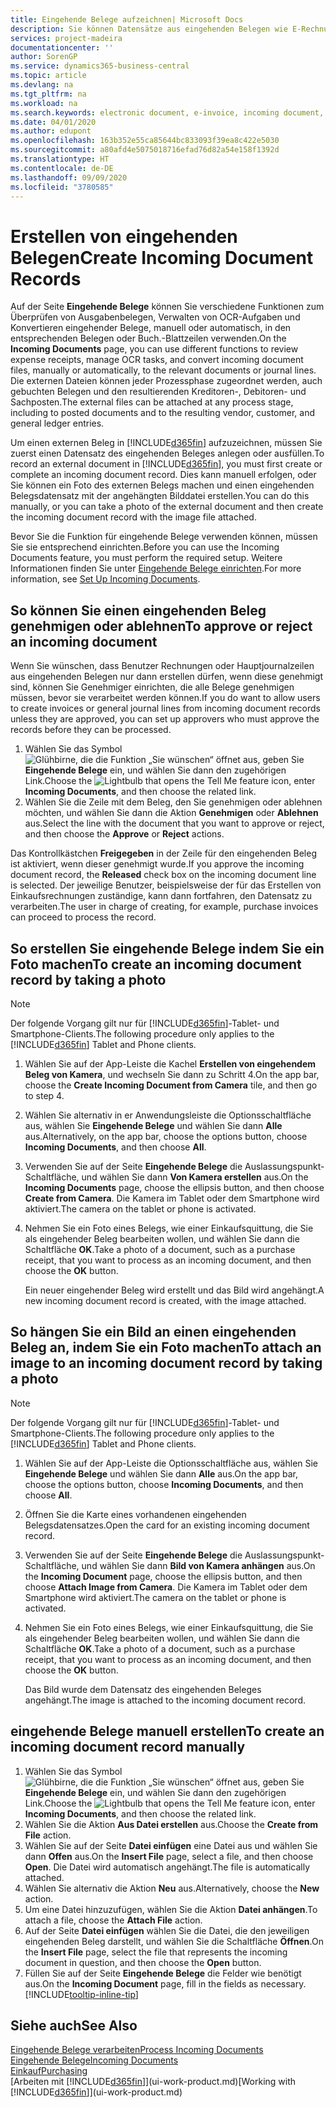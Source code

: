 ```yaml
---
title: Eingehende Belege aufzeichnen| Microsoft Docs
description: Sie können Datensätze aus eingehenden Belegen wie E-Rechnungen erstellenn und OCR-Aufgaben, eCommerce und Belegaustausch verwalten.
services: project-madeira
documentationcenter: ''
author: SorenGP
ms.service: dynamics365-business-central
ms.topic: article
ms.devlang: na
ms.tgt_pltfrm: na
ms.workload: na
ms.search.keywords: electronic document, e-invoice, incoming document, OCR, ecommerce, document exchange, import invoice
ms.date: 04/01/2020
ms.author: edupont
ms.openlocfilehash: 163b352e55ca85644bc833093f39ea8c422e5030
ms.sourcegitcommit: a80afd4e5075018716efad76d82a54e158f1392d
ms.translationtype: HT
ms.contentlocale: de-DE
ms.lasthandoff: 09/09/2020
ms.locfileid: "3780585"
---
```

# <a name="create-incoming-document-records"></a><span data-ttu-id="384be-103">Erstellen von eingehenden Belegen</span><span class="sxs-lookup"><span data-stu-id="384be-103">Create Incoming Document Records</span></span>
<span data-ttu-id="384be-104">Auf der Seite **Eingehende Belege** können Sie verschiedene Funktionen zum Überprüfen von Ausgabenbelegen, Verwalten von OCR-Aufgaben und Konvertieren eingehender Belege, manuell oder automatisch, in den entsprechenden Belegen oder Buch.-Blattzeilen verwenden.</span><span class="sxs-lookup"><span data-stu-id="384be-104">On the **Incoming Documents** page, you can use different functions to review expense receipts, manage OCR tasks, and convert incoming document files, manually or automatically, to the relevant documents or journal lines.</span></span> <span data-ttu-id="384be-105">Die externen Dateien können jeder Prozessphase zugeordnet werden, auch gebuchten Belegen und den resultierenden Kreditoren-, Debitoren- und Sachposten.</span><span class="sxs-lookup"><span data-stu-id="384be-105">The external files can be attached at any process stage, including to posted documents and to the resulting vendor, customer, and general ledger entries.</span></span>

<span data-ttu-id="384be-106">Um einen externen Beleg in [!INCLUDE[d365fin](includes/d365fin_md.md)] aufzuzeichnen, müssen Sie zuerst einen Datensatz des eingehenden Beleges anlegen oder ausfüllen.</span><span class="sxs-lookup"><span data-stu-id="384be-106">To record an external document in [!INCLUDE[d365fin](includes/d365fin_md.md)], you must first create or complete an incoming document record.</span></span> <span data-ttu-id="384be-107">Dies kann manuell erfolgen, oder Sie können ein Foto des externen Belegs machen und einen eingehenden Belegsdatensatz mit der angehängten Bilddatei erstellen.</span><span class="sxs-lookup"><span data-stu-id="384be-107">You can do this manually, or you can take a photo of the external document and then create the incoming document record with the image file attached.</span></span>

<span data-ttu-id="384be-108">Bevor Sie die Funktion für eingehende Belege verwenden können, müssen Sie sie entsprechend einrichten.</span><span class="sxs-lookup"><span data-stu-id="384be-108">Before you can use the Incoming Documents feature, you must perform the required setup.</span></span> <span data-ttu-id="384be-109">Weitere Informationen finden Sie unter [Eingehende Belege einrichten](across-how-setup-income-documents.md).</span><span class="sxs-lookup"><span data-stu-id="384be-109">For more information, see [Set Up Incoming Documents](across-how-setup-income-documents.md).</span></span>

## <a name="to-approve-or-reject-an-incoming-document"></a><span data-ttu-id="384be-110">So können Sie einen eingehenden Beleg genehmigen oder ablehnen</span><span class="sxs-lookup"><span data-stu-id="384be-110">To approve or reject an incoming document</span></span>
<span data-ttu-id="384be-111">Wenn Sie wünschen, dass Benutzer Rechnungen oder Hauptjournalzeilen aus eingehenden Belegen nur dann erstellen dürfen, wenn diese genehmigt sind, können Sie Genehmiger einrichten, die alle Belege genehmigen müssen, bevor sie verarbeitet werden können.</span><span class="sxs-lookup"><span data-stu-id="384be-111">If you do want to allow users to create invoices or general journal lines from incoming document records unless they are approved, you can set up approvers who must approve the records before they can be processed.</span></span>

1. <span data-ttu-id="384be-112">Wählen Sie das Symbol ![Glühbirne, die die Funktion „Sie wünschen“ öffnet](media/ui-search/search_small.png "Was möchten Sie tun?") aus, geben Sie **Eingehende Belege** ein, und wählen Sie dann den zugehörigen Link.</span><span class="sxs-lookup"><span data-stu-id="384be-112">Choose the ![Lightbulb that opens the Tell Me feature](media/ui-search/search_small.png "Tell me what you want to do") icon, enter **Incoming Documents**, and then choose the related link.</span></span>
2. <span data-ttu-id="384be-113">Wählen Sie die Zeile mit dem Beleg, den Sie genehmigen oder ablehnen möchten, und wählen Sie dann die Aktion **Genehmigen** oder **Ablehnen** aus.</span><span class="sxs-lookup"><span data-stu-id="384be-113">Select the line with the document that you want to approve or reject, and then choose the **Approve** or **Reject** actions.</span></span>

<span data-ttu-id="384be-114">Das Kontrollkästchen **Freigegeben** in der Zeile für den eingehenden Beleg ist aktiviert, wenn dieser genehmigt wurde.</span><span class="sxs-lookup"><span data-stu-id="384be-114">If you approve the incoming document record, the **Released** check box on the incoming document line is selected.</span></span> <span data-ttu-id="384be-115">Der jeweilige Benutzer, beispielsweise der für das Erstellen von Einkaufsrechnungen zuständige, kann dann fortfahren, den Datensatz zu verarbeiten.</span><span class="sxs-lookup"><span data-stu-id="384be-115">The user in charge of creating, for example, purchase invoices can proceed to process the record.</span></span>

## <a name="to-create-an-incoming-document-record-by-taking-a-photo"></a><span data-ttu-id="384be-116">So erstellen Sie eingehende Belege indem Sie ein Foto machen</span><span class="sxs-lookup"><span data-stu-id="384be-116">To create an incoming document record by taking a photo</span></span>
> [!NOTE]  
>   <span data-ttu-id="384be-117">Der folgende Vorgang gilt nur für [!INCLUDE[d365fin](includes/d365fin_md.md)]-Tablet- und Smartphone-Clients.</span><span class="sxs-lookup"><span data-stu-id="384be-117">The following procedure only applies to the [!INCLUDE[d365fin](includes/d365fin_md.md)] Tablet and Phone clients.</span></span>

1. <span data-ttu-id="384be-118">Wählen Sie auf der App-Leiste die Kachel **Erstellen von eingehendem Beleg von Kamera**, und wechseln Sie dann zu Schritt 4.</span><span class="sxs-lookup"><span data-stu-id="384be-118">On the app bar, choose the **Create Incoming Document from Camera** tile, and then go to step 4.</span></span>
2. <span data-ttu-id="384be-119">Wählen Sie alternativ in er Anwendungsleiste die Optionsschaltfläche aus, wählen Sie **Eingehende Belege** und wählen Sie dann **Alle** aus.</span><span class="sxs-lookup"><span data-stu-id="384be-119">Alternatively, on the app bar, choose the options button, choose **Incoming Documents**, and then choose **All**.</span></span>
3. <span data-ttu-id="384be-120">Verwenden Sie auf der Seite **Eingehende Belege** die Auslassungspunkt-Schaltfläche, und wählen Sie dann **Von Kamera erstellen** aus.</span><span class="sxs-lookup"><span data-stu-id="384be-120">On the **Incoming Documents** page, choose the ellipsis button, and then choose **Create from Camera**.</span></span> <span data-ttu-id="384be-121">Die Kamera im Tablet oder dem Smartphone wird aktiviert.</span><span class="sxs-lookup"><span data-stu-id="384be-121">The camera on the tablet or phone is activated.</span></span>
4. <span data-ttu-id="384be-122">Nehmen Sie ein Foto eines Belegs, wie einer Einkaufsquittung, die Sie als eingehender Beleg bearbeiten wollen, und wählen Sie dann die Schaltfläche **OK**.</span><span class="sxs-lookup"><span data-stu-id="384be-122">Take a photo of a document, such as a purchase receipt, that you want to process as an incoming document, and then choose the **OK** button.</span></span>

    <span data-ttu-id="384be-123">Ein neuer eingehender Beleg wird erstellt und das Bild wird angehängt.</span><span class="sxs-lookup"><span data-stu-id="384be-123">A new incoming document record is created, with the image attached.</span></span>

## <a name="to-attach-an-image-to-an-incoming-document-record-by-taking-a-photo"></a><span data-ttu-id="384be-124">So hängen Sie ein Bild an einen eingehenden Beleg an, indem Sie ein Foto machen</span><span class="sxs-lookup"><span data-stu-id="384be-124">To attach an image to an incoming document record by taking a photo</span></span>
> [!NOTE]  
>   <span data-ttu-id="384be-125">Der folgende Vorgang gilt nur für [!INCLUDE[d365fin](includes/d365fin_md.md)]-Tablet- und Smartphone-Clients.</span><span class="sxs-lookup"><span data-stu-id="384be-125">The following procedure only applies to the [!INCLUDE[d365fin](includes/d365fin_md.md)] Tablet and Phone clients.</span></span>

1. <span data-ttu-id="384be-126">Wählen Sie auf der App-Leiste die Optionsschaltfläche aus, wählen Sie **Eingehende Belege** und wählen Sie dann **Alle** aus.</span><span class="sxs-lookup"><span data-stu-id="384be-126">On the app bar, choose the options button, choose **Incoming Documents**, and then choose **All**.</span></span>
2. <span data-ttu-id="384be-127">Öffnen Sie die Karte eines vorhandenen eingehenden Belegsdatensatzes.</span><span class="sxs-lookup"><span data-stu-id="384be-127">Open the card for an existing incoming document record.</span></span>
3. <span data-ttu-id="384be-128">Verwenden Sie auf der Seite **Eingehende Belege** die Auslassungspunkt-Schaltfläche, und wählen Sie dann **Bild von Kamera anhängen** aus.</span><span class="sxs-lookup"><span data-stu-id="384be-128">On the **Incoming Document** page, choose the ellipsis button, and then choose **Attach Image from Camera**.</span></span> <span data-ttu-id="384be-129">Die Kamera im Tablet oder dem Smartphone wird aktiviert.</span><span class="sxs-lookup"><span data-stu-id="384be-129">The camera on the tablet or phone is activated.</span></span>
4. <span data-ttu-id="384be-130">Nehmen Sie ein Foto eines Belegs, wie einer Einkaufsquittung, die Sie als eingehender Beleg bearbeiten wollen, und wählen Sie dann die Schaltfläche **OK**.</span><span class="sxs-lookup"><span data-stu-id="384be-130">Take a photo of a document, such as a purchase receipt, that you want to process as an incoming document, and then choose the **OK** button.</span></span>

    <span data-ttu-id="384be-131">Das Bild wurde dem Datensatz des eingehenden Beleges angehängt.</span><span class="sxs-lookup"><span data-stu-id="384be-131">The image is attached to the incoming document record.</span></span>

## <a name="to-create-an-incoming-document-record-manually"></a><span data-ttu-id="384be-132">eingehende Belege manuell erstellen</span><span class="sxs-lookup"><span data-stu-id="384be-132">To create an incoming document record manually</span></span>
1. <span data-ttu-id="384be-133">Wählen Sie das Symbol ![Glühbirne, die die Funktion „Sie wünschen“ öffnet](media/ui-search/search_small.png "Was möchten Sie tun?") aus, geben Sie **Eingehende Belege** ein, und wählen Sie dann den zugehörigen Link.</span><span class="sxs-lookup"><span data-stu-id="384be-133">Choose the ![Lightbulb that opens the Tell Me feature](media/ui-search/search_small.png "Tell me what you want to do") icon, enter **Incoming Documents**, and then choose the related link.</span></span>
2. <span data-ttu-id="384be-134">Wählen Sie die Aktion **Aus Datei erstellen** aus.</span><span class="sxs-lookup"><span data-stu-id="384be-134">Choose the **Create from File** action.</span></span>  
3. <span data-ttu-id="384be-135">Wählen Sie auf der Seite **Datei einfügen** eine Datei aus und wählen Sie dann **Offen** aus.</span><span class="sxs-lookup"><span data-stu-id="384be-135">On the **Insert File** page, select a file, and then choose **Open**.</span></span> <span data-ttu-id="384be-136">Die Datei wird automatisch angehängt.</span><span class="sxs-lookup"><span data-stu-id="384be-136">The file is automatically attached.</span></span>
4. <span data-ttu-id="384be-137">Wählen Sie alternativ die Aktion **Neu** aus.</span><span class="sxs-lookup"><span data-stu-id="384be-137">Alternatively, choose the **New** action.</span></span>
5. <span data-ttu-id="384be-138">Um eine Datei hinzuzufügen, wählen Sie die Aktion **Datei anhängen**.</span><span class="sxs-lookup"><span data-stu-id="384be-138">To attach a file, choose the **Attach File** action.</span></span>
6. <span data-ttu-id="384be-139">Auf der Seite **Datei einfügen** wählen Sie die Datei, die den jeweiligen eingehenden Beleg darstellt, und wählen Sie die Schaltfläche **Öffnen**.</span><span class="sxs-lookup"><span data-stu-id="384be-139">On the **Insert File** page, select the file that represents the incoming document in question, and then choose the **Open** button.</span></span>
7. <span data-ttu-id="384be-140">Füllen Sie auf der Seite **Eingehende Belege** die Felder wie benötigt aus.</span><span class="sxs-lookup"><span data-stu-id="384be-140">On the **Incoming Document** page, fill in the fields as necessary.</span></span> [!INCLUDE[tooltip-inline-tip](includes/tooltip-inline-tip_md.md)]

## <a name="see-also"></a><span data-ttu-id="384be-141">Siehe auch</span><span class="sxs-lookup"><span data-stu-id="384be-141">See Also</span></span>
[<span data-ttu-id="384be-142">Eingehende Belege verarbeiten</span><span class="sxs-lookup"><span data-stu-id="384be-142">Process Incoming Documents</span></span>](across-process-income-documents.md)  
[<span data-ttu-id="384be-143">Eingehende Belege</span><span class="sxs-lookup"><span data-stu-id="384be-143">Incoming Documents</span></span>](across-income-documents.md)  
[<span data-ttu-id="384be-144">Einkauf</span><span class="sxs-lookup"><span data-stu-id="384be-144">Purchasing</span></span>](purchasing-manage-purchasing.md)  
<span data-ttu-id="384be-145">[Arbeiten mit [!INCLUDE[d365fin](includes/d365fin_md.md)]](ui-work-product.md)</span><span class="sxs-lookup"><span data-stu-id="384be-145">[Working with [!INCLUDE[d365fin](includes/d365fin_md.md)]](ui-work-product.md)</span></span>
